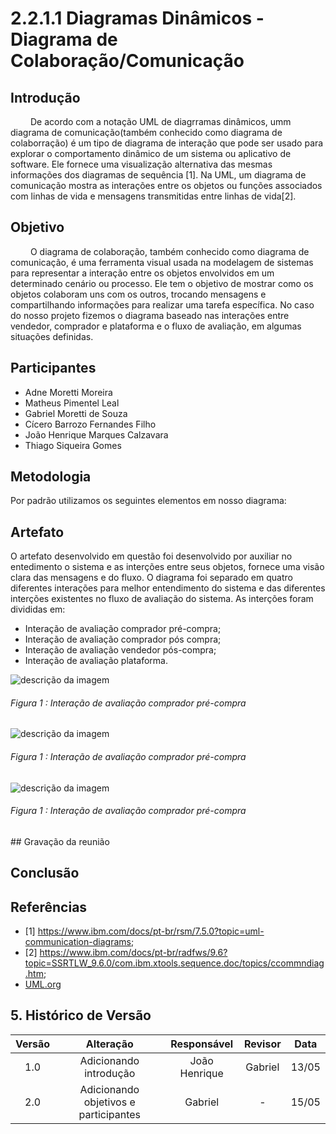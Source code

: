 # 2.2.1.1 Diagramas Dinâmicos - Diagrama de Colaboração/Comunicação

## Introdução
&emsp;&emsp; De acordo com a notação UML de diagrramas dinâmicos, umm diagrama de comunicação(também conhecido como diagrama de colaborração) é um tipo de diagrama
de interação que pode ser usado para explorar o comportamento dinâmico de um sistema ou aplicativo de software. Ele fornece uma visualização alternativa das mesmas informações dos diagramas de sequência [1]. 
Na UML, um diagrama de comunicação mostra as interações entre os objetos ou funções associados com linhas de vida e mensagens transmitidas entre linhas de vida[2].

## Objetivo 

&emsp;&emsp; O diagrama de colaboração, também conhecido como diagrama de comunicação, é uma ferramenta visual usada na modelagem de sistemas para representar a interação entre os objetos envolvidos em um determinado cenário ou processo. Ele tem o objetivo de mostrar como os objetos colaboram uns com os outros, trocando mensagens e compartilhando informações para realizar uma tarefa específica. No caso do nosso projeto fizemos o diagrama baseado nas interações entre vendedor, comprador e plataforma e o fluxo de avaliação, em algumas situações definidas.

## Participantes
- Adne Moretti Moreira
- Matheus Pimentel Leal
- Gabriel Moretti de Souza
- Cícero Barrozo Fernandes Filho
- João Henrique Marques Calzavara
- Thiago Siqueira Gomes

## Metodologia

Por padrão utilizamos os seguintes elementos em nosso diagrama:

## Artefato

O artefato desenvolvido em questão foi desenvolvido por auxiliar no entedimento o sistema e as interções entre seus objetos, fornece uma visão clara das mensagens e do fluxo. 
O diagrama foi separado em quatro diferentes interações para melhor entendimento do sistema e das diferentes interções existentes no fluxo de avaliação do sistema. As interções foram divididas em: 
- Interação de avaliação comprador pré-compra;
- Interação de avaliação comprador pós compra;
- Interação de avaliação vendedor pós-compra;
- Interação de avaliação plataforma. 

<div style="display: center; align-items: center;">
  <img src="Assets/diagramas/Colaboracao1" alt="descrição da imagem" style="margin-right: 20px;"/>
  <div style="flex-grow: 1;">
    <h6 style="text-align: flex;">
    Figura 1 : Interação de avaliação comprador pré-compra
    </h6>
  </div>
</div>

<div style="display: center; align-items: center;">
  <img src="Assets/diagramas/Colaboracao2" alt="descrição da imagem" style="margin-right: 20px;"/>
  <div style="flex-grow: 1;">
    <h6 style="text-align: flex;">
    Figura 1 : Interação de avaliação comprador pré-compra
    </h6>
  </div>
</div>

<div style="display: center; align-items: center;">
  <img src="Assets/diagramas/Colaboracao3" alt="descrição da imagem" style="margin-right: 20px;"/>
  <div style="flex-grow: 1;">
    <h6 style="text-align: flex;">
    Figura 1 : Interação de avaliação comprador pré-compra
    </h6>
  </div>
</div>
## Gravação da reunião

## Conclusão



## Referências

- [1] https://www.ibm.com/docs/pt-br/rsm/7.5.0?topic=uml-communication-diagrams;
- [2] https://www.ibm.com/docs/pt-br/radfws/9.6?topic=SSRTLW_9.6.0/com.ibm.xtools.sequence.doc/topics/ccommndiag.htm;
- [UML.org](https://www.uml.org/what-is-uml.htm)

## 5. Histórico de Versão

| Versão |       Alteração        |  Responsável  | Revisor | Data  |
| :----: | :--------------------: | :-----------: | :-----: | :---: |
|  1.0   | Adicionando introdução | João Henrique |    Gabriel    | 13/05 |
|  2.0   | Adicionando objetivos e participantes | Gabriel |    -    | 15/05 |
